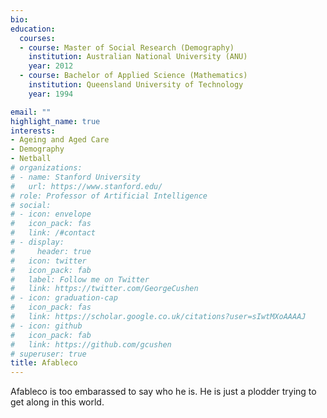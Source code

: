 ```yaml
---
bio:
education:
  courses:
  - course: Master of Social Research (Demography)
    institution: Australian National University (ANU)
    year: 2012
  - course: Bachelor of Applied Science (Mathematics)
    institution: Queensland University of Technology
    year: 1994

email: ""
highlight_name: true
interests:
- Ageing and Aged Care
- Demography
- Netball
# organizations:
# - name: Stanford University
#   url: https://www.stanford.edu/
# role: Professor of Artificial Intelligence
# social:
# - icon: envelope
#   icon_pack: fas
#   link: /#contact
# - display:
#     header: true
#   icon: twitter
#   icon_pack: fab
#   label: Follow me on Twitter
#   link: https://twitter.com/GeorgeCushen
# - icon: graduation-cap
#   icon_pack: fas
#   link: https://scholar.google.co.uk/citations?user=sIwtMXoAAAAJ
# - icon: github
#   icon_pack: fab
#   link: https://github.com/gcushen
# superuser: true
title: Afableco
---
```


Afableco is too embarassed to say who he is. He is just a plodder trying to get along in this world.

<!--- {{< icon name="download" pack="fas" >}} Download my {{< staticref "uploads/resume.pdf" "newtab" >}}resumé{{< /staticref >}}. --->
